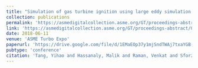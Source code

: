 ```yaml
---
title: "Simulation of gas turbine ignition using large eddy simulation approach"
collection: publications
permalink: 'https://asmedigitalcollection.asme.org/GT/proceedings-abstract/GT2018/V04BT04A007/271249'
link: 'https://asmedigitalcollection.asme.org/GT/proceedings-abstract/GT2018/V04BT04A007/271249'
date: 2018-06-11
venue: 'ASME Turbo Expo'
paperurl: 'https://drive.google.com/file/d/1EMaEOp37y1mjSndTWAj7txaYGB-kP2SJ/view'
pubtype: 'conference'
citation: 'Tang, Yihao and Hassanaly, Malik and Raman, Venkat and Sforzo, Brandon A. and Wei, Sheng and Seitzman, Jerry M. (2018). &quot; Simulation of gas turbine ignition using large eddy simulation approach.&quot; <i>ASME Turbo Expo</i>. 51067, V04BT04A007.'
---
```

